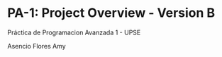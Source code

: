 # PA-1: Project Overview - Version B
Práctica de Programacion Avanzada 1 - UPSE


Asencio Flores Amy